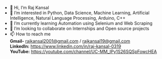 - 👋 Hi, I’m Raj Kansal
- 👀 I’m interested in Python, Data Science, Machine Learning, Artificial Intelligence, Natural Language Processing, Arduino, C++
- 🌱 I’m currently learning Automation using Selenium and Web Scraping 
- 💞️ I’m looking to collaborate on Internships and Open source projects 
- 📫 How to reach me <br> **Gmail-** rajkansal2001@gmail.com / rajkansal19@gmail.com  <br>**LinkedIn:** https://www.linkedin.com/in/raj-kansal-0319 <br> **YouTube:** 
https://youtube.com/channel/UC-MM_IPy1S26SQSpFowcHEA
<!---
RajK19/RajK19 is a ✨ special ✨ repository because its `README.md` (this file) appears on your GitHub profile.
You can click the Preview link to take a look at your changes.
--->
